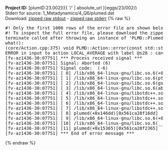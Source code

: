 **Project ID:** [plumID:23.002]({{ '/' | absolute_url }}eggs/23/002/)  
Stderr for source:  1_Metadynamics/4_Q6/plumed.dat   
Download: [zipped raw stdout](plumed.dat.plumed.stdout.txt.zip) - [zipped raw stderr](plumed.dat.plumed.stderr.txt.zip) 
{% raw %}
<pre>
#! Only the first 1000 rows of the error file are shown below
#! To inspect the full error file, please download the zipped raw stderr file above
terminate called after throwing an instance of 'PLMD::Plumed::ExceptionError'
what():
(core/Action.cpp:375) void PLMD::Action::error(const std::string&) const
ERROR in input to action LOCAL_AVERAGE with label @s28 : cannot understand the following words from the input line : LOWMEM
[fv-az1436-30:07751] *** Process received signal ***
[fv-az1436-30:07751] Signal: Aborted (6)
[fv-az1436-30:07751] Signal code:  (-6)
[fv-az1436-30:07751] [ 0] /lib/x86_64-linux-gnu/libc.so.6(+0x45330)[0x7f158b245330]
[fv-az1436-30:07751] [ 1] /lib/x86_64-linux-gnu/libc.so.6(pthread_kill+0x11c)[0x7f158b29eb2c]
[fv-az1436-30:07751] [ 2] /lib/x86_64-linux-gnu/libc.so.6(gsignal+0x1e)[0x7f158b24527e]
[fv-az1436-30:07751] [ 3] /lib/x86_64-linux-gnu/libc.so.6(abort+0xdf)[0x7f158b2288ff]
[fv-az1436-30:07751] [ 4] /lib/x86_64-linux-gnu/libstdc++.so.6(+0xa5ff5)[0x7f158b6a5ff5]
[fv-az1436-30:07751] [ 5] /lib/x86_64-linux-gnu/libstdc++.so.6(+0xbb0da)[0x7f158b6bb0da]
[fv-az1436-30:07751] [ 6] /lib/x86_64-linux-gnu/libstdc++.so.6(_ZSt10unexpectedv+0x0)[0x7f158b6a5a55]
[fv-az1436-30:07751] [ 7] /lib/x86_64-linux-gnu/libstdc++.so.6(+0xa5a6f)[0x7f158b6a5a6f]
[fv-az1436-30:07751] [ 8] plumed(+0x146dd)[0x561ca28f16dd]
[fv-az1436-30:07751] [ 9] /lib/x86_64-linux-gnu/libc.so.6(+0x2a1ca)[0x7f158b22a1ca]
[fv-az1436-30:07751] [10] /lib/x86_64-linux-gnu/libc.so.6(__libc_start_main+0x8b)[0x7f158b22a28b]
[fv-az1436-30:07751] [11] plumed(+0x15365)[0x561ca28f2365]
[fv-az1436-30:07751] *** End of error message ***
</pre>
{% endraw %}

